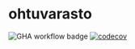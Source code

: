 # ohtuvarasto

![GHA workflow badge](https://github.com/ronituohino/ohtuvarasto/workflows/CI/badge.svg)
[![codecov](https://codecov.io/github/ronituohino/ohtuvarasto/branch/main/graph/badge.svg?token=VZIJ0HKTIL)](https://codecov.io/github/ronituohino/ohtuvarasto)
